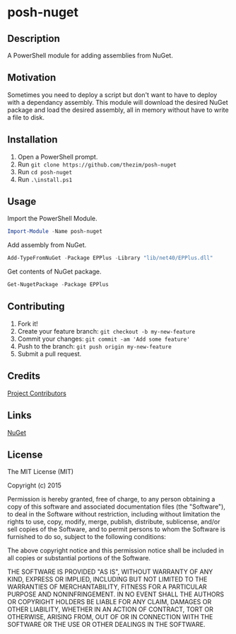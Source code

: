 # posh-nuget

## Description
A PowerShell module for adding assemblies from NuGet.

## Motivation
Sometimes you need to deploy a script but don't want to have to deploy with a dependancy assembly. This module will download the desired NuGet package and load the desired assembly, all in memory without have to write a file to disk.

## Installation

1. Open a PowerShell prompt.
2. Run `git clone https://github.com/thezim/posh-nuget`
3. Run `cd posh-nuget`
4. Run `.\install.ps1`

## Usage

Import the PowerShell Module.
``` powershell
Import-Module -Name posh-nuget
```
Add assembly from NuGet.
```powershell
Add-TypeFromNuGet -Package EPPlus -Library "lib/net40/EPPlus.dll"
```
Get contents of NuGet package.
```powershell
Get-NugetPackage -Package EPPlus
```
## Contributing
1. Fork it!
2. Create your feature branch: `git checkout -b my-new-feature`
3. Commit your changes: `git commit -am 'Add some feature'`
4. Push to the branch: `git push origin my-new-feature`
5. Submit a pull request.

## Credits
[Project Contributors](https://github.com/thezim/posh-nuget/graphs/contributors)

## Links
[NuGet](https://www.nuget.org)

## License
The MIT License (MIT)

Copyright (c) 2015

Permission is hereby granted, free of charge, to any person obtaining a copy
of this software and associated documentation files (the "Software"), to deal
in the Software without restriction, including without limitation the rights
to use, copy, modify, merge, publish, distribute, sublicense, and/or sell
copies of the Software, and to permit persons to whom the Software is
furnished to do so, subject to the following conditions:

The above copyright notice and this permission notice shall be included in all
copies or substantial portions of the Software.

THE SOFTWARE IS PROVIDED "AS IS", WITHOUT WARRANTY OF ANY KIND, EXPRESS OR
IMPLIED, INCLUDING BUT NOT LIMITED TO THE WARRANTIES OF MERCHANTABILITY,
FITNESS FOR A PARTICULAR PURPOSE AND NONINFRINGEMENT. IN NO EVENT SHALL THE
AUTHORS OR COPYRIGHT HOLDERS BE LIABLE FOR ANY CLAIM, DAMAGES OR OTHER
LIABILITY, WHETHER IN AN ACTION OF CONTRACT, TORT OR OTHERWISE, ARISING FROM,
OUT OF OR IN CONNECTION WITH THE SOFTWARE OR THE USE OR OTHER DEALINGS IN THE
SOFTWARE.